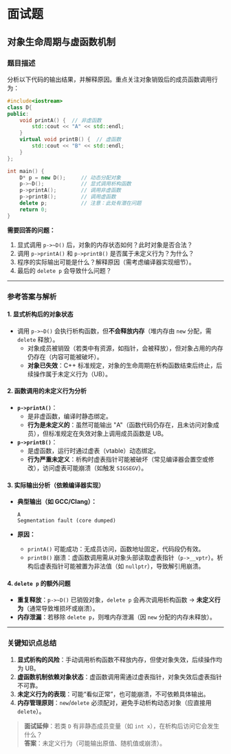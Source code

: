 # 面试题

## 对象生命周期与虚函数机制

### 题目描述

分析以下代码的输出结果，并解释原因。重点关注对象销毁后的成员函数调用行为：

```cpp
#include<iostream>
class D{
public:
    void printA() {  // 非虚函数
        std::cout << "A" << std::endl;
    }
    virtual void printB() {  // 虚函数
        std::cout << "B" << std::endl;
    }
};

int main() {
    D* p = new D();     // 动态分配对象
    p->~D();            // 显式调用析构函数
    p->printA();        // 调用非虚函数
    p->printB();        // 调用虚函数
    delete p;           // 注意：此处有潜在问题
    return 0;
}
```

**需要回答的问题：**

1. 显式调用 `p->~D()` 后，对象的内存状态如何？此时对象是否合法？
2. 调用 `p->printA()` 和 `p->printB()` 是否属于未定义行为？为什么？
3. 程序的实际输出可能是什么？解释原因（需考虑编译器实现细节）。
4. 最后的 `delete p` 会导致什么问题？

---

### 参考答案与解析

#### 1. **显式析构后的对象状态**

- 调用 `p->~D()` 会执行析构函数，但**不会释放内存**（堆内存由 `new` 分配，需 `delete` 释放）。
  - 对象成员被销毁（若类中有资源，如指针，会被释放），但对象占用的内存仍存在（内容可能被破坏）。
  - **对象已失效**：C++ 标准规定，对象的生命周期在析构函数结束后终止，后续操作属于未定义行为（UB）。

#### 2. **函数调用的未定义行为分析**

- **`p->printA()`**：
  - 是非虚函数，编译时静态绑定。
  - **行为是未定义的**：虽然可能输出 "A"（函数代码仍存在，且未访问对象成员），但标准规定在失效对象上调用成员函数是 UB。
- **`p->printB()`**：
  - 是虚函数，运行时通过虚表（vtable）动态绑定。
  - **行为严重未定义**：析构时虚表指针可能被破坏（常见编译器会置空或修改），访问虚表可能崩溃（如触发 `SIGSEGV`）。

#### 3. **实际输出分析（依赖编译器实现）**

- **典型输出（如 GCC/Clang）：**

     ```
     A
     Segmentation fault (core dumped)
     ```

- **原因：**
  - `printA()` 可能成功：无成员访问，函数地址固定，代码段仍有效。
  - `printB()` 崩溃：虚函数调用需从对象头部读取虚表指针（`p->__vptr`）。析构后虚表指针可能被置为非法值（如 `nullptr`），导致解引用崩溃。

#### 4. **`delete p` 的额外问题**

- **重复释放**：`p->~D()` 已销毁对象，`delete p` 会再次调用析构函数 → **未定义行为**（通常导致堆损坏或崩溃）。
- **内存泄漏**：若移除 `delete p`，则堆内存泄漏（因 `new` 分配的内存未释放）。

---

### 关键知识点总结

1. **显式析构的风险**：手动调用析构函数不释放内存，但使对象失效，后续操作均为 UB。
2. **虚函数机制依赖对象状态**：虚函数调用需通过虚表指针，对象失效后虚表指针不可靠。
3. **未定义行为的表现**：可能“看似正常”，也可能崩溃，不可依赖具体输出。
4. **内存管理原则**：`new`/`delete` 必须配对，避免手动析构动态对象（应直接用 `delete`）。

> **面试延伸**：若类 `D` 有非静态成员变量（如 `int x`），在析构后访问它会发生什么？  
> **答案**：未定义行为（可能输出原值、随机值或崩溃）。
>